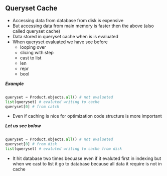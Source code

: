 ## Queryset Cache

- Accessing data from database from disk is expensive
- But accessing data from main memory is faster then the above (also called queryset cache)
- Data stored in queryset cache when is is evaluated
- When queryset evaluated we have see before
    - looping over
    - slicing with step
    - cast to list
    - len
    - repr
    - bool

___Example___
```python

queryset = Product.objects.all() # not evalueted
list(queryset) # evaluted writing to cache
queryset[0] # from catch
```

- Even if caching is nice for optimization code structure is more important

___Let us see bolow___

```python

queryset = Product.objects.all() # not evalueted
queryset[0] # from disk
list(queryset) # evaluted writing to cache from disk
```
- It hit database two times becuase even if it evaluted first in indexing but when we cast to list it go to database because all data it require is not in cache
